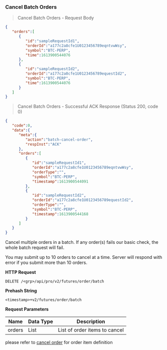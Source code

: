 ### Cancel Batch Orders

> Cancel Batch Orders - Request Body

```json
{
   "orders":[
      {
         "id":"sampleRequestId1",
         "orderId":"a177c2a8cfe1U0123456789eqntvwWsy",
         "symbol":"BTC-PERP",
         "time":1613900544076
      },
      {
         "id":"sampleRequestId2",
         "orderId":"a177c2a8cfe1U0123456789equestId2",
         "symbol":"BTC-PERP",
         "time":1613900544076
      }
   ]
}
```

> Cancel Batch Orders - Successful ACK Response (Status 200, code 0)

```json
{
   "code":0,
   "data":{
      "meta":{
         "action":"batch-cancel-order",
         "respInst":"ACK"
      },
      "orders":[
         {
            "id":"sampleRequestId1",
            "orderId":"a177c2a8cfe1U0123456789eqntvwWsy",
            "orderType":"",
            "symbol":"BTC-PERP",
            "timestamp":1613900544091
         },
         {
            "id":"sampleRequestId2",
            "orderId":"a177c2a8cfe1U0123456789equestId2",
            "orderType":"",
            "symbol":"BTC-PERP",
            "timestamp":1613900544168
         }
      ]
   }
}
```


Cancel multiple orders in a batch. If any order(s) fails our basic check, the whole batch request will fail.

You may submit up to 10 orders to cancel at a time. Server will respond with error if you submit more than 10 orders.

**HTTP Request**

`DELETE /<grp>/api/pro/v2/futures/order/batch`

**Prehash String**

`<timestamp>+v2/futures/order/batch`

**Request Parameters**

 Name          | Data Type           | Description                
-------------- | ------------------- | -------------------------- 
 orders        | List                | List of order items to cancel                   
please refer to [cancel order](#cancel-order) for order item definition


